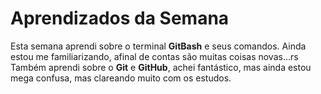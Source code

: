 # Aprendizados da Semana 

Esta semana aprendi sobre o terminal **GitBash** e seus comandos. 
Ainda estou me familiarizando, afinal de contas são muitas coisas novas...rs 
Também aprendi sobre o **Git** e **GitHub**, achei fantástico, mas ainda estou mega confusa, mas clareando muito com os estudos. 